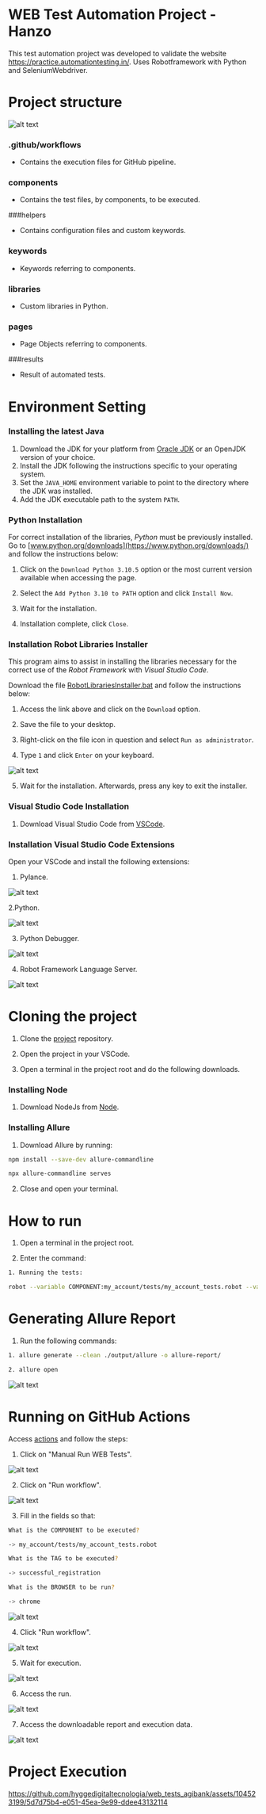 # WEB Test Automation Project - Hanzo

This test automation project was developed to validate the website https://practice.automationtesting.in/. Uses Robotframework with Python and SeleniumWebdriver.

# Project structure

![alt text](images/image-15.png)

### .github/workflows

- Contains the execution files for GitHub pipeline.

### components

- Contains the test files, by components, to be executed.

###helpers

- Contains configuration files and custom keywords.

### keywords

- Keywords referring to components.

### libraries

- Custom libraries in Python.

### pages

- Page Objects referring to components.

###results

- Result of automated tests.

# Environment Setting

### Installing the latest Java

1. Download the JDK for your platform from [Oracle JDK](https://www.oracle.com/java/technologies/javase-jdk11-downloads.html) or an OpenJDK version of your choice.
2. Install the JDK following the instructions specific to your operating system.
3. Set the `JAVA_HOME` environment variable to point to the directory where the JDK was installed.
4. Add the JDK executable path to the system `PATH`.

### Python Installation

For correct installation of the libraries, _Python_ must be previously installed. Go to [www.python.org/downloads](https://www.python.org/downloads/) and follow the instructions below:

1. Click on the `Download Python 3.10.5` option or the most current version available when accessing the page.

2. Select the `Add Python 3.10 to PATH` option and click `Install Now`.

3. Wait for the installation.

4. Installation complete, click `Close`.

### Installation Robot Libraries Installer

This program aims to assist in installing the libraries necessary for the correct use of the _Robot Framework_ with _Visual Studio Code_.

Download the file [RobotLibrariesInstaller.bat](https://drive.google.com/file/d/1hDVbP7QXGrfOSxW8JUXmyRBSTf6HWnn7/view?usp=sharing) and follow the instructions below:

1. Access the link above and click on the `Download` option.

2. Save the file to your desktop.

3. Right-click on the file icon in question and select `Run as administrator`.

4. Type `1` and click `Enter` on your keyboard.

![alt text](images/image-4.png)

5. Wait for the installation. Afterwards, press any key to exit the installer.

### Visual Studio Code Installation

1. Download Visual Studio Code from [VSCode](https://code.visualstudio.com/download).

### Installation Visual Studio Code Extensions

Open your VSCode and install the following extensions:

1. Pylance.

![alt text](images/image.png)

2.Python.

![alt text](images/image-1.png)

3. Python Debugger.

![alt text](images/image-2.png)

4. Robot Framework Language Server.

![alt text](images/image-3.png)

# Cloning the project

1. Clone the [project](https://github.com/hyggedigitaltecnologia/web-tests-hanzo.git) repository.

2. Open the project in your VSCode.

3. Open a terminal in the project root and do the following downloads.

### Installing Node

1. Download NodeJs from [Node](https://nodejs.org/en/download).

### Installing Allure

1. Download Allure by running:

```bash
npm install --save-dev allure-commandline

npx allure-commandline serves
```

2. Close and open your terminal.

# How to run

1. Open a terminal in the project root.

2. Enter the command:

```bash
1. Running the tests:

robot --variable COMPONENT:my_account/tests/my_account_tests.robot --variable TAG:successful_registration --variable BROWSER:chrome controller.robot
```

# Generating Allure Report

1. Run the following commands:

```bash
1. allure generate --clean ./output/allure -o allure-report/

2. allure open
```
![alt text](images/image-5.png)

# Running on GitHub Actions

Access [actions](https://github.com/hyggedigitaltecnologia/web-tests-hanzo/actions) and follow the steps:

1. Click on "Manual Run WEB Tests".

![alt text](images/image-6.png)

2. Click on "Run workflow".

![alt text](images/image-7.png)

3. Fill in the fields so that:

```bash
What is the COMPONENT to be executed?

-> my_account/tests/my_account_tests.robot

What is the TAG to be executed?

-> successful_registration

What is the BROWSER to be run?

-> chrome
```

![alt text](images/image-8.png)

4. Click "Run workflow".

![alt text](images/image-9.png)

5. Wait for execution.

![alt text](images/image-10.png)

6. Access the run.

![alt text](images/image-11.png)

7. Access the downloadable report and execution data.

![alt text](images/image-12.png)

# Project Execution

https://github.com/hyggedigitaltecnologia/web_tests_agibank/assets/104523199/5d7d75b4-e051-45ea-9e99-ddee43132114
